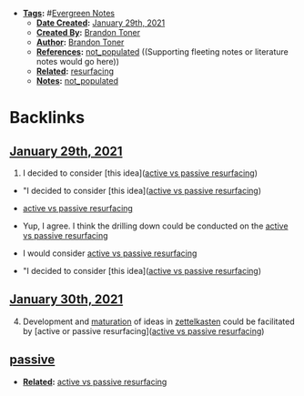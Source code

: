 - **[Tags](<Tags.md>):** #[Evergreen Notes](<Evergreen Notes.md>)
    - **[Date Created](<Date Created.md>):** [January 29th, 2021](<January 29th, 2021.md>)
    - **[Created By](<Created By.md>):** [Brandon Toner](<Brandon Toner.md>)
    - **[Author](<Author.md>):** [Brandon Toner](<Brandon Toner.md>)
    - **[References](<References.md>):** [not_populated](<not_populated.md>) ((Supporting fleeting notes or literature notes would go here))
    - **[Related](<Related.md>):** [resurfacing](<resurfacing.md>)
    - **[Notes](<Notes.md>):** [not_populated](<not_populated.md>)

# Backlinks
## [January 29th, 2021](<January 29th, 2021.md>)
1. I decided to consider [this idea]([active vs passive resurfacing](<active vs passive resurfacing.md>))

- "I decided to consider [this idea]([active vs passive resurfacing](<active vs passive resurfacing.md>))

- [active vs passive resurfacing](<active vs passive resurfacing.md>)

- Yup, I agree. I think the drilling down could be conducted on the [active vs passive resurfacing](<active vs passive resurfacing.md>)

- I would consider [active vs passive resurfacing](<active vs passive resurfacing.md>)

- "I decided to consider [this idea]([active vs passive resurfacing](<active vs passive resurfacing.md>))

## [January 30th, 2021](<January 30th, 2021.md>)
4. Development and [maturation](<maturation.md>) of ideas in [zettelkasten](<zettelkasten.md>) could be facilitated by [active or passive resurfacing]([active vs passive resurfacing](<active vs passive resurfacing.md>))

## [passive](<passive.md>)
- **[Related](<Related.md>):** [active vs passive resurfacing](<active vs passive resurfacing.md>)

